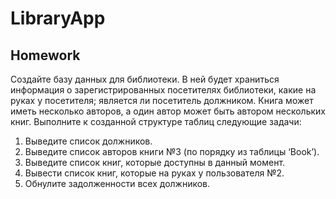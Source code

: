 # LibraryApp
Homework
-
Создайте базу данных для библиотеки. В ней будет храниться информация 
о зарегистрированных посетителях библиотеки, какие на руках у посетителя; 
является ли посетитель должником. Книга может иметь несколько авторов, а один автор может быть автором нескольких книг.
Выполните к созданной структуре таблиц следующие задачи:
1) Выведите список должников.
2) Выведите список авторов книги №3 (по порядку из таблицы ‘Book’).
3) Выведите список книг, которые доступны в данный момент.
4) Вывести список книг, которые на руках у пользователя №2.
5) Обнулите задолженности всех должников.
